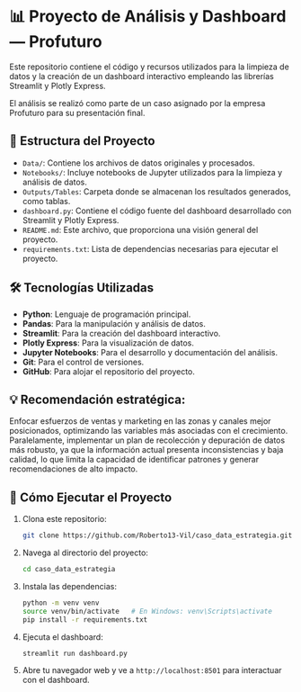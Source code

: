 # 📊 Proyecto de Análisis y Dashboard — Profuturo

Este repositorio contiene el código y recursos utilizados para la limpieza de datos y la creación de un dashboard interactivo empleando las librerías Streamlit y Plotly Express.

El análisis se realizó como parte de un caso asignado por la empresa Profuturo para su presentación final.

## 📂 Estructura del Proyecto

- `Data/`: Contiene los archivos de datos originales y procesados.
- `Notebooks/`: Incluye notebooks de Jupyter utilizados para la limpieza y análisis de datos.
- `Outputs/Tables`: Carpeta donde se almacenan los resultados generados, como tablas.
- `dashboard.py`: Contiene el código fuente del dashboard desarrollado con Streamlit y Plotly Express.
- `README.md`: Este archivo, que proporciona una visión general del proyecto.
- `requirements.txt`: Lista de dependencias necesarias para ejecutar el proyecto.

## 🛠️ Tecnologías Utilizadas
- **Python**: Lenguaje de programación principal.
- **Pandas**: Para la manipulación y análisis de datos.
- **Streamlit**: Para la creación del dashboard interactivo.
- **Plotly Express**: Para la visualización de datos.
- **Jupyter Notebooks**: Para el desarrollo y documentación del análisis.
- **Git**: Para el control de versiones.
- **GitHub**: Para alojar el repositorio del proyecto.

## 💡 Recomendación estratégica:
Enfocar esfuerzos de ventas y marketing en las zonas y canales mejor posicionados, optimizando las variables más asociadas con el crecimiento. Paralelamente, implementar un plan de recolección y depuración de datos más robusto, ya que la información actual presenta inconsistencias y baja calidad, lo que limita la capacidad de identificar patrones y generar recomendaciones de alto impacto.

## 🚀 Cómo Ejecutar el Proyecto
1. Clona este repositorio:
   ```bash
   git clone https://github.com/Roberto13-Vil/caso_data_estrategia.git
   ```

2. Navega al directorio del proyecto:
   ```bash
   cd caso_data_estrategia
   ```

3. Instala las dependencias:
   ```bash
   python -m venv venv
   source venv/bin/activate   # En Windows: venv\Scripts\activate
   pip install -r requirements.txt
   ```

4. Ejecuta el dashboard:
   ```bash
   streamlit run dashboard.py
   ```

5. Abre tu navegador web y ve a `http://localhost:8501` para interactuar con el dashboard.

